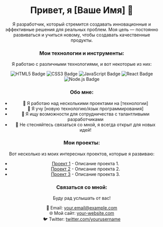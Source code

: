 <div align="center">
  <h1>Привет, я [Ваше Имя] 👋</h1>
  <p>Я разработчик, который стремится создавать инновационные и эффективные решения для реальных проблем. Моя цель — постоянно развиваться и учиться новому, чтобы создавать качественные продукты.</p>
  
  <h3>Мои технологии и инструменты:</h3>
  <p>Я работаю с различными технологиями, и вот некоторые из них:</p>
  
  <div>
    <img src="https://img.shields.io/badge/HTML5-%23E34F26?style=flat-square&logo=html5&logoColor=white" alt="HTML5 Badge">
    <img src="https://img.shields.io/badge/CSS3-%231572B6?style=flat-square&logo=css3&logoColor=white" alt="CSS3 Badge">
    <img src="https://img.shields.io/badge/JavaScript-%23F7DF1E?style=flat-square&logo=javascript&logoColor=black" alt="JavaScript Badge">
    <img src="https://img.shields.io/badge/React-%23282C34?style=flat-square&logo=react&logoColor=61DAFB" alt="React Badge">
    <img src="https://img.shields.io/badge/Node.js-%23339933?style=flat-square&logo=node.js&logoColor=white" alt="Node.js Badge">
  </div>

  <h3>Обо мне:</h3>
  <ul>
    <li>🔭 Я работаю над несколькими проектами на [технологии]</li>
    <li>🌱 Я учу [новую технологию/язык программирования]</li>
    <li>👯 Я ищу возможности для сотрудничества с талантливыми разработчиками</li>
    <li>💬 Не стесняйтесь связаться со мной, я всегда открыт для новых идей!</li>
  </ul>

  <h3>Мои проекты:</h3>
  <p>Вот несколько из моих интересных проектов, которые я развиваю:</p>
  <ul>
    <li><a href="https://github.com/yourusername/project1">Проект 1</a> - Описание проекта 1.</li>
    <li><a href="https://github.com/yourusername/project2">Проект 2</a> - Описание проекта 2.</li>
    <li><a href="https://github.com/yourusername/project3">Проект 3</a> - Описание проекта 3.</li>
  </ul>

  <h3>Связаться со мной:</h3>
  <p>Буду рад услышать от вас!</p>
  <p>
    📧 Email: <a href="mailto:your.email@example.com">your.email@example.com</a><br>
    🌐 Мой сайт: <a href="https://your-website.com">your-website.com</a><br>
    🐦 Twitter: <a href="https://twitter.com/yourusername">twitter.com/yourusername</a>
  </p>
</div>

